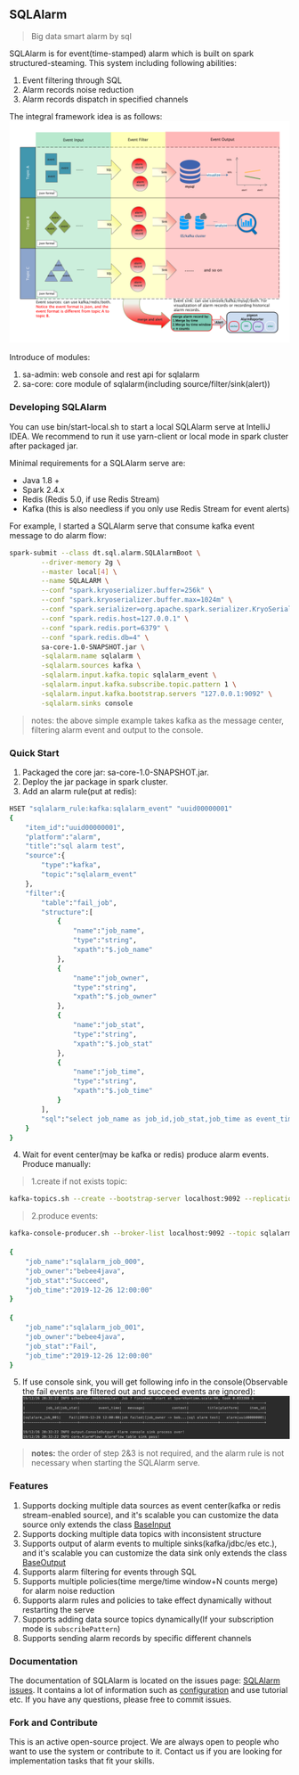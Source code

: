 ## SQLAlarm
> Big data smart alarm by sql

SQLAlarm is for event(time-stamped) alarm which is built on spark structured-steaming. This system including following abilities:
1. Event filtering through SQL
2. Alarm records noise reduction
3. Alarm records dispatch in specified channels

The integral framework idea is as follows:
![sqlalarm](docs/sqlalarm.png)

Introduce of modules:
1. sa-admin: web console and rest api for sqlalarm
2. sa-core: core module of sqlalarm(including source/filter/sink(alert))

### Developing SQLAlarm
You can use bin/start-local.sh to start a local SQLAlarm serve at IntelliJ IDEA. We recommend to run it use yarn-client or local mode in spark cluster after packaged jar.

Minimal requirements for a SQLAlarm serve are:
- Java 1.8 + 
- Spark 2.4.x
- Redis (Redis 5.0, if use Redis Stream)
- Kafka (this is also needless if you only use Redis Stream for event alerts)

For example, I started a SQLAlarm serve that consume kafka event message to do alarm flow:
```bash
spark-submit --class dt.sql.alarm.SQLAlarmBoot \
        --driver-memory 2g \
        --master local[4] \
        --name SQLALARM \
        --conf "spark.kryoserializer.buffer=256k" \
        --conf "spark.kryoserializer.buffer.max=1024m" \
        --conf "spark.serializer=org.apache.spark.serializer.KryoSerializer" \
        --conf "spark.redis.host=127.0.0.1" \
        --conf "spark.redis.port=6379" \
        --conf "spark.redis.db=4" \
        sa-core-1.0-SNAPSHOT.jar \
        -sqlalarm.name sqlalarm \
        -sqlalarm.sources kafka \
        -sqlalarm.input.kafka.topic sqlalarm_event \
        -sqlalarm.input.kafka.subscribe.topic.pattern 1 \
        -sqlalarm.input.kafka.bootstrap.servers "127.0.0.1:9092" \
        -sqlalarm.sinks console
```
> notes: the above simple example takes kafka as the message center, filtering alarm event and output to the console.

### Quick Start
1. Packaged the core jar: sa-core-1.0-SNAPSHOT.jar.
2. Deploy the jar package in spark cluster.
3. Add an alarm rule(put at redis): 
```bash
HSET "sqlalarm_rule:kafka:sqlalarm_event" "uuid00000001" 
{
    "item_id":"uuid00000001",
    "platform":"alarm",
    "title":"sql alarm test",
    "source":{
        "type":"kafka",
        "topic":"sqlalarm_event"
    },
    "filter":{
        "table":"fail_job",
        "structure":[
            {
                "name":"job_name",
                "type":"string",
                "xpath":"$.job_name"
            },
            {
                "name":"job_owner",
                "type":"string",
                "xpath":"$.job_owner"
            },
            {
                "name":"job_stat",
                "type":"string",
                "xpath":"$.job_stat"
            },
            {
                "name":"job_time",
                "type":"string",
                "xpath":"$.job_time"
            }
        ],
        "sql":"select job_name as job_id,job_stat,job_time as event_time,'job failed' as message, map('job_owner',job_owner) as context from fail_job where job_stat='Fail'"
    }
}
```
4. Wait for event center(may be kafka or redis) produce alarm events. Produce manually:
> 1.create if not exists topic: 
```bash
kafka-topics.sh --create --bootstrap-server localhost:9092 --replication-factor 1 --partitions 1 --topic sqlalarm_event
```
> 2.produce events: 
```bash
kafka-console-producer.sh --broker-list localhost:9092 --topic sqlalarm_event

{
    "job_name":"sqlalarm_job_000",
    "job_owner":"bebee4java",
    "job_stat":"Succeed",
    "job_time":"2019-12-26 12:00:00"
}

{
    "job_name":"sqlalarm_job_001",
    "job_owner":"bebee4java",
    "job_stat":"Fail",
    "job_time":"2019-12-26 12:00:00"
}
```
5. If use console sink, you will get following info in the console(Observable the fail events are filtered out and succeed events are ignored):
![alarm-console-sink](docs/alarm-console-sink.jpg)

> **notes:** the order of step 2&3 is not required, and the alarm rule is not necessary when starting the SQLAlarm serve.
 
### Features
1. Supports docking multiple data sources as event center(kafka or redis stream-enabled source), and it's scalable you can customize the data source only extends the class [BaseInput](sa-core/src/main/java/dt/sql/alarm/input/BaseInput.scala)
2. Supports docking multiple data topics with inconsistent structure
3. Supports output of alarm events to multiple sinks(kafka/jdbc/es etc.), and it's scalable you can customize the data sink only extends the class [BaseOutput](sa-core/src/main/java/dt/sql/alarm/output/BaseOutput.scala)
4. Supports alarm filtering for events through SQL
5. Supports multiple policies(time merge/time window+N counts merge) for alarm noise reduction
6. Supports alarm rules and policies to take effect dynamically without restarting the serve
7. Supports adding data source topics dynamically(If your subscription mode is `subscribePattern`)
8. Supports sending alarm records by specific different channels

### Documentation
The documentation of SQLAlarm is located on the issues page: [SQLAlarm issues](https://github.com/bebee4java/sqlalarm/issues).
It contains a lot of information such as [configuration](https://github.com/bebee4java/sqlalarm/issues/2) and use tutorial etc. If you have any questions, please free to commit issues.

### Fork and Contribute
This is an active open-source project. We are always open to people who want to use the system or contribute to it. Contact us if you are looking for implementation tasks that fit your skills.
